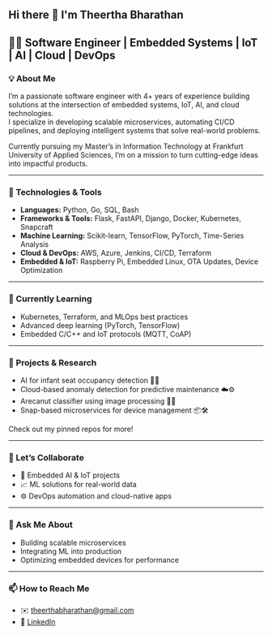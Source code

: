 ## Hi there 👋 I'm Theertha Bharathan

👩‍💻 Software Engineer | Embedded Systems | IoT | AI | Cloud | DevOps  
---

### 💡 About Me

I’m a passionate software engineer with 4+ years of experience building solutions at the intersection of embedded systems, IoT, AI, and cloud technologies.  
I specialize in developing scalable microservices, automating CI/CD pipelines, and deploying intelligent systems that solve real-world problems.

Currently pursuing my Master’s in Information Technology at Frankfurt University of Applied Sciences, I’m on a mission to turn cutting-edge ideas into impactful products.

---

### 🔧 Technologies & Tools

- **Languages:** Python, Go, SQL, Bash  
- **Frameworks & Tools:** Flask, FastAPI, Django, Docker, Kubernetes, Snapcraft  
- **Machine Learning:** Scikit-learn, TensorFlow, PyTorch, Time-Series Analysis  
- **Cloud & DevOps:** AWS, Azure, Jenkins, CI/CD, Terraform  
- **Embedded & IoT:** Raspberry Pi, Embedded Linux, OTA Updates, Device Optimization

---

### 🌱 Currently Learning

- Kubernetes, Terraform, and MLOps best practices  
- Advanced deep learning (PyTorch, TensorFlow)  
- Embedded C/C++ and IoT protocols (MQTT, CoAP)

---

### 🔭 Projects & Research

- AI for infant seat occupancy detection 🚗👶  
- Cloud-based anomaly detection for predictive maintenance ☁️⚙️  
- Arecanut classifier using image processing 🌰📸  
- Snap-based microservices for device management 📦🛠️

Check out my pinned repos for more!

---

### 🤝 Let’s Collaborate

- 🚀 Embedded AI & IoT projects  
- 📈 ML solutions for real-world data  
- ⚙️ DevOps automation and cloud-native apps

---

### 💬 Ask Me About

- Building scalable microservices  
- Integrating ML into production  
- Optimizing embedded devices for performance

---

### 📫 How to Reach Me

- ✉️ [theerthabharathan@gmail.com](mailto:theerthabharathan@gmail.com)  
- 💼 [LinkedIn](https://www.linkedin.com/in/theertha-bharathan)


